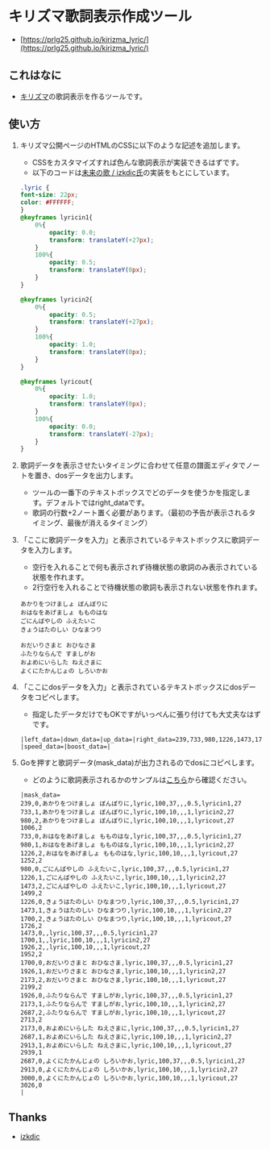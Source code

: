 # キリズマ歌詞表示作成ツール

* [https://prlg25.github.io/kirizma_lyric/](https://prlg25.github.io/kirizma_lyric/)

## これはなに
* [キリズマ](https://suzme.github.io/kirizma/)の歌詞表示を作るツールです。

## 使い方
1. キリズマ公開ページのHTMLのCSSに以下のような記述を追加します。
    * CSSをカスタマイズすれば色んな歌詞表示が実装できるはずです。
    * 以下のコードは[未来の歌 / izkdic氏](https://vorhandensein.sakura.ne.jp/danoni/100k_mirai/)の実装をもとにしています。
    ```css
    .lyric {
    font-size: 22px;
    color: #FFFFFF;
    }
    @keyframes lyricin1{
        0%{
            opacity: 0.0;
            transform: translateY(+27px);
        }
        100%{
            opacity: 0.5;
            transform: translateY(0px);
        }
    }

    @keyframes lyricin2{
        0%{
            opacity: 0.5;
            transform: translateY(+27px);
        }
        100%{
            opacity: 1.0;
            transform: translateY(0px);
        }
    }

    @keyframes lyricout{
        0%{
            opacity: 1.0;
            transform: translateY(0px);
        }
        100%{
            opacity: 0.0;
            transform: translateY(-27px);
        }
    }
    ```
1. 歌詞データを表示させたいタイミングに合わせて任意の譜面エディタでノートを置き、dosデータを出力します。
    * ツールの一番下のテキストボックスでどのデータを使うかを指定します。デフォルトではright_dataです。
    * 歌詞の行数+2ノート置く必要があります。（最初の予告が表示されるタイミング、最後が消えるタイミング）

1. 「ここに歌詞データを入力」と表示されているテキストボックスに歌詞データを入力します。
    * 空行を入れることで何も表示されず待機状態の歌詞のみ表示されている状態を作れます。
    * 2行空行を入れることで待機状態の歌詞も表示されない状態を作れます。
    ```
    あかりをつけましょ ぼんぼりに
    おはなをあげましょ もものはな
    ごにんばやしの ふえたいこ
    きょうはたのしい ひなまつり

    おだいりさまと おひなさま
    ふたりならんで すましがお
    およめにいらした ねえさまに
    よくにたかんじょの しろいかお
    ```

1. 「ここにdosデータを入力」と表示されているテキストボックスにdosデータをコピペします。
    * 指定したデータだけでもOKですがいっぺんに張り付けても大丈夫なはずです。
    ```
    |left_data=|down_data=|up_data=|right_data=239,733,980,1226,1473,1700,1926,2173,2687,2913,3000|space_data=|frzLeft_data=|frzDown_data=|frzUp_data=|frzRight_data=|frzSpace_data=|
    |speed_data=|boost_data=|
    ```

1. Goを押すと歌詞データ(mask_data)が出力されるのでdosにコピペします。
    * どのように歌詞表示されるかのサンプルは[こちら](http://pw25.g2.xrea.com/yrod/)から確認ください。
    ```
    |mask_data=
    239,0,あかりをつけましょ ぼんぼりに,lyric,100,37,,,0.5,lyricin1,27
    733,1,あかりをつけましょ ぼんぼりに,lyric,100,10,,,1,lyricin2,27
    980,2,あかりをつけましょ ぼんぼりに,lyric,100,10,,,1,lyricout,27
    1006,2
    733,0,おはなをあげましょ もものはな,lyric,100,37,,,0.5,lyricin1,27
    980,1,おはなをあげましょ もものはな,lyric,100,10,,,1,lyricin2,27
    1226,2,おはなをあげましょ もものはな,lyric,100,10,,,1,lyricout,27
    1252,2
    980,0,ごにんばやしの ふえたいこ,lyric,100,37,,,0.5,lyricin1,27
    1226,1,ごにんばやしの ふえたいこ,lyric,100,10,,,1,lyricin2,27
    1473,2,ごにんばやしの ふえたいこ,lyric,100,10,,,1,lyricout,27
    1499,2
    1226,0,きょうはたのしい ひなまつり,lyric,100,37,,,0.5,lyricin1,27
    1473,1,きょうはたのしい ひなまつり,lyric,100,10,,,1,lyricin2,27
    1700,2,きょうはたのしい ひなまつり,lyric,100,10,,,1,lyricout,27
    1726,2
    1473,0,,lyric,100,37,,,0.5,lyricin1,27
    1700,1,,lyric,100,10,,,1,lyricin2,27
    1926,2,,lyric,100,10,,,1,lyricout,27
    1952,2
    1700,0,おだいりさまと おひなさま,lyric,100,37,,,0.5,lyricin1,27
    1926,1,おだいりさまと おひなさま,lyric,100,10,,,1,lyricin2,27
    2173,2,おだいりさまと おひなさま,lyric,100,10,,,1,lyricout,27
    2199,2
    1926,0,ふたりならんで すましがお,lyric,100,37,,,0.5,lyricin1,27
    2173,1,ふたりならんで すましがお,lyric,100,10,,,1,lyricin2,27
    2687,2,ふたりならんで すましがお,lyric,100,10,,,1,lyricout,27
    2713,2
    2173,0,およめにいらした ねえさまに,lyric,100,37,,,0.5,lyricin1,27
    2687,1,およめにいらした ねえさまに,lyric,100,10,,,1,lyricin2,27
    2913,1,およめにいらした ねえさまに,lyric,100,10,,,1,lyricout,27
    2939,1
    2687,0,よくにたかんじょの しろいかお,lyric,100,37,,,0.5,lyricin1,27
    2913,0,よくにたかんじょの しろいかお,lyric,100,10,,,1,lyricin2,27
    3000,0,よくにたかんじょの しろいかお,lyric,100,10,,,1,lyricout,27
    3026,0
    |
    ```

## Thanks
* [izkdic](https://vorhandensein.sakura.ne.jp)
